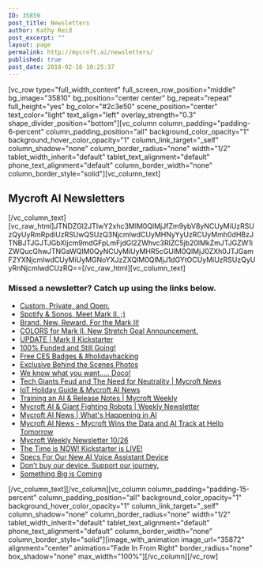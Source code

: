 ```yaml
---
ID: 35859
post_title: Newsletters
author: Kathy Reid
post_excerpt: ""
layout: page
permalink: http://mycroft.ai/newsletters/
published: true
post_date: 2018-02-16 10:25:37
---
```

[vc_row type="full_width_content" full_screen_row_position="middle" bg_image="35810" bg_position="center center" bg_repeat="repeat" full_height="yes" bg_color="#2c3e50" scene_position="center" text_color="light" text_align="left" overlay_strength="0.3" shape_divider_position="bottom"][vc_column column_padding="padding-6-percent" column_padding_position="all" background_color_opacity="1" background_hover_color_opacity="1" column_link_target="_self" column_shadow="none" column_border_radius="none" width="1/2" tablet_width_inherit="default" tablet_text_alignment="default" phone_text_alignment="default" column_border_width="none" column_border_style="solid"][vc_column_text]
<h2>Mycroft AI Newsletters</h2>
[/vc_column_text][vc_raw_html]JTNDZGl2JTIwY2xhc3MlM0QlMjJfZm9ybV8yNCUyMiUzRSUzQyUyRmRpdiUzRSUwQSUzQ3NjcmlwdCUyMHNyYyUzRCUyMmh0dHBzJTNBJTJGJTJGbXljcm9mdGFpLmFjdGl2ZWhvc3RlZC5jb20lMkZmJTJGZW1iZWQucGhwJTNGaWQlM0QyNCUyMiUyMHR5cGUlM0QlMjJ0ZXh0JTJGamF2YXNjcmlwdCUyMiUyMGNoYXJzZXQlM0QlMjJ1dGYtOCUyMiUzRSUzQyUyRnNjcmlwdCUzRQ==[/vc_raw_html][vc_column_text]
<h3>Missed a newsletter? Catch up using the links below.</h3>
<ul>
 	<li><a href="https://mycroftai.activehosted.com/social/76dc611d6ebaafc66cc0879c71b5db5c.101" target="_blank" rel="noopener">Custom, Private, and Open.</a></li>
 	<li><a href="https://mycroftai.activehosted.com/social/3def184ad8f4755ff269862ea77393dd.98" target="_blank" rel="noopener">Spotify &amp; Sonos, Meet Mark II. ;)</a></li>
 	<li><a href="https://mycroftai.activehosted.com/social/a0a080f42e6f13b3a2df133f073095dd.95" target="_blank" rel="noopener">Brand. New. Reward. For the Mark II!</a></li>
 	<li><a href="https://mycroftai.activehosted.com/social/5ef059938ba799aaa845e1c2e8a762bd.91" target="_blank" rel="noopener">COLORS for Mark II. New Stretch Goal Announcement.</a></li>
 	<li><a href="https://mycroftai.activehosted.com/social/eb160de1de89d9058fcb0b968dbbbd68.90" target="_blank" rel="noopener">UPDATE | Mark II Kickstarter</a></li>
 	<li><a href="https://mycroftai.activehosted.com/social/c45147dee729311ef5b5c3003946c48f.89" target="_blank" rel="noopener">100% Funded and Still Going!</a></li>
 	<li><a href="https://mycroftai.activehosted.com/social/65b9eea6e1cc6bb9f0cd2a47751a186f.78" target="_blank" rel="noopener">Free CES Badges &amp; #holidayhacking</a></li>
 	<li><a href="https://mycroftai.activehosted.com/social/6974ce5ac660610b44d9b9fed0ff9548.76" target="_blank" rel="noopener">Exclusive Behind the Scenes Photos</a></li>
 	<li><a href="https://mycroftai.activehosted.com/social/f899139df5e1059396431415e770c6dd.73" target="_blank" rel="noopener">We know what you want..... Doco!</a></li>
 	<li><a href="https://mycroftai.activehosted.com/social/f4b9ec30ad9f68f89b29639786cb62ef.67" target="_blank" rel="noopener">Tech Giants Feud and The Need for Neutrality | Mycroft News</a></li>
 	<li><a href="https://mycroftai.activehosted.com/social/2a38a4a9316c49e5a833517c45d31070.61" target="_blank" rel="noopener">IoT Holiday Guide &amp; Mycroft AI News</a></li>
 	<li><a href="https://mycroftai.activehosted.com/social/fe9fc289c3ff0af142b6d3bead98a923.56" target="_blank" rel="noopener">Training an AI &amp; Release Notes | Mycroft Weekly</a></li>
 	<li><a href="https://mycroftai.activehosted.com/social/35f4a8d465e6e1edc05f3d8ab658c551.51" target="_blank" rel="noopener">Mycroft AI &amp; Giant Fighting Robots | Weekly Newsletter</a></li>
 	<li><a href="https://mycroftai.activehosted.com/social/3295c76acbf4caaed33c36b1b5fc2cb1.40" target="_blank" rel="noopener">Mycroft AI News | What's Happening in AI</a></li>
 	<li><a href="https://mycroftai.activehosted.com/social/72b32a1f754ba1c09b3695e0cb6cde7f.32" target="_blank" rel="noopener">Mycroft AI News - Mycroft Wins the Data and AI Track at Hello Tomorrow</a></li>
 	<li><a href="https://mycroftai.activehosted.com/social/2838023a778dfaecdc212708f721b788.27" target="_blank" rel="noopener">Mycroft Weekly Newsletter 10/26</a></li>
 	<li><a href="https://mycroftai.activehosted.com/social/f7177163c833dff4b38fc8d2872f1ec6.20" target="_blank" rel="noopener">The Time is NOW! Kickstarter is LIVE!</a></li>
 	<li><a href="https://mycroftai.activehosted.com/social/17e62166fc8586dfa4d1bc0e1742c08b.19" target="_blank" rel="noopener">Specs For Our New AI Voice Assistant Device</a></li>
 	<li><a href="https://mycroftai.activehosted.com/social/a1d0c6e83f027327d8461063f4ac58a6.18" target="_blank" rel="noopener">Don’t buy our device. Support our journey.</a></li>
 	<li><a href="https://mycroftai.activehosted.com/social/3416a75f4cea9109507cacd8e2f2aefc.17" target="_blank" rel="noopener">Something Big is Coming</a></li>
</ul>
[/vc_column_text][/vc_column][vc_column column_padding="padding-15-percent" column_padding_position="all" background_color_opacity="1" background_hover_color_opacity="1" column_link_target="_self" column_shadow="none" column_border_radius="none" width="1/2" tablet_width_inherit="default" tablet_text_alignment="default" phone_text_alignment="default" column_border_width="none" column_border_style="solid"][image_with_animation image_url="35872" alignment="center" animation="Fade In From Right" border_radius="none" box_shadow="none" max_width="100%"][/vc_column][/vc_row]
